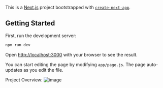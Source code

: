 This is a [Next.js](https://nextjs.org/) project bootstrapped with [`create-next-app`](https://github.com/vercel/next.js/tree/canary/packages/create-next-app).

## Getting Started

First, run the development server:

```bash
npm run dev
```

Open [http://localhost:3000](http://localhost:3000) with your browser to see the result.

You can start editing the page by modifying `app/page.js`. The page auto-updates as you edit the file.

Project Overview:
![image](https://github.com/VarunShukla07/CustosCloud/assets/94779584/c1c902c0-b242-4c9e-9d84-457da185ffc2)


